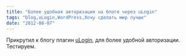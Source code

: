 ```yaml
---
title: "Более удобная авторизация на блоге через uLogin"
tags: "blog,uLogin,WordPress,Хочу сделать мир лучше"
date: "2012-08-07"
---
```


Прикрутил к блогу плагин [uLogin](http://wordpress.org/extend/plugins/ulogin/screenshots/ "ulogin"), для более удобной авторизации. Тестируем.
